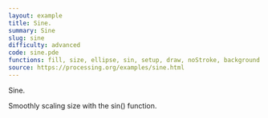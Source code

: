 ```yaml
---
layout: example
title: Sine.
summary: Sine
slug: sine
difficulty: advanced
code: sine.pde
functions: fill, size, ellipse, sin, setup, draw, noStroke, background
source: https://processing.org/examples/sine.html
---
```


Sine. 

 Smoothly scaling size with the sin() function.
